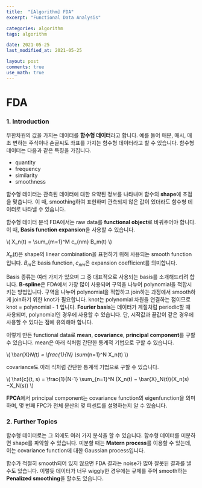 ```yaml
---
title:  "[Algorithm] FDA"
excerpt: "Functional Data Analysis"

categories: algorithm
tags: algorithm

date: 2021-05-25
last_modified_at: 2021-05-25

layout: post
comments: true
use_math: true
---
```

# FDA

### 1. Introduction
무한차원의 값을 가지는 데이터를 **함수형 데이터**라고 합니다. 예를 들어 매분, 매시, 매초 변하는 주식이나 손글씨도 좌표를 가지는 함수형 데이터라고 할 수 있습니다. 함수형 데이터는 다음과 같은 특징을 가집니다.

* quantity
* frequency
* similarity
* smoothness

함수형 데이터는 관측된 데이터에 대한 요약된 정보를 나타내며 함수의 **shape**에 초점을 맞춥니다. 이 때, smoothing하여 표현하며 관측되지 않은 값이 있더라도 함수형 데이터로 나타낼 수 있습니다.


함수형 데이터 분석 FDA에서는 raw data를 **functional object**로 바꿔주어야 합니다. 이 때, **Basis function expansion**을 사용할 수 있습니다. 

\\( X_n(t) = \sum_{m=1}^M c_{nm} B_m(t) \\)

$X_n(t)$은 shape의 linear combination을 표현하기 위해 사용되는 smooth function입니다. $B_m$은 basis function, $c_{nm}$은 expansion coefficient를 의미합니다. 

Basis 종류는 여러 가지가 있으며 그 중 대표적으로 사용되는 basis를 소개해드리려 합니다. **B-spline**은 FDA에서 가장 많이 사용되며 구역을 나누어 polynomial을 적합시키는 방법입니다. 구역을 나누어 polynomial을 적합하고 join하는 과정에서 smooth하게 join하기 위한 knot가 필요합니다. knot는 polynomial 차원을 연결하는 점이므로 knot = polynomial - 1 입니다. **Fourier basis**는 데이터가 계절처럼 periodic할 때 사용되며, polynomial인 경우에 사용할 수 있습니다. 단, 시작값과 끝값이 같은 경우에 사용할 수 있다는 점에 유의해야 합니다. 


이렇게 만든 functional data로 **mean**, **covariance**, **principal component**를 구할 수 있습니다. mean은 아래 식처럼 간단한 통계적 기법으로 구할 수 있습니다.

\\( \bar{X}_N(t) = \frac{1}{N} \sum_{n=1}^N X_n(t) \\)  

covariance도 아래 식처럼 간단한 통계적 기법으로 구할 수 있습니다.
  
\\( \hat{c}(t, s) = \frac{1}{N-1} \sum_{n=1}^N (X_n(t) − \bar{X}_N(t))(X_n(s) −X_N(s)) \\)

**FPCA**에서 principal component는 covariance function의 eigenfunction을 의미하며, 몇 번째 FPC가 전체 분산의 몇 퍼센트를 설명하는지 알 수 있습니다.


### 2. Further Topics

함수형 데이터로는 그 외에도 여러 가지 분석을 할 수 있습니다. 함수형 데이터를 미분하면 shape를 파악할 수 있습니다. 미분할 때는 **Matern process**를 이용할 수 있는데, 이는 covariance function에 대한 Gaussian process입니다.

함수가 적절히 smooth되어 있지 않으면 FDA 결과는 noise가 많아 잘못된 결과를 낼 수도 있습니다. 이렇듯 데이터가 너무 wiggly한 경우에는 규제를 주어 smooth하는 **Penalized smoothing**을 할수도 있습니다. 
